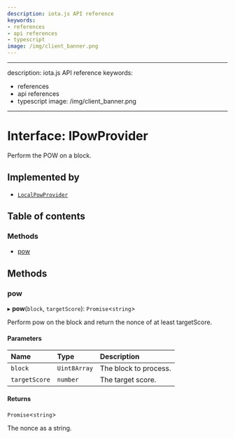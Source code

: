 ```yaml
---
description: iota.js API reference
keywords:
- references
- api references
- typescript
image: /img/client_banner.png
---
```

---
description: iota.js API reference
keywords:
- references
- api references
- typescript
image: /img/client_banner.png
---
# Interface: IPowProvider

Perform the POW on a block.

## Implemented by

- [`LocalPowProvider`](../classes/LocalPowProvider.md)

## Table of contents

### Methods

- [pow](IPowProvider.md#pow)

## Methods

### pow

▸ **pow**(`block`, `targetScore`): `Promise`<`string`\>

Perform pow on the block and return the nonce of at least targetScore.

#### Parameters

| Name | Type | Description |
| :------ | :------ | :------ |
| `block` | `Uint8Array` | The block to process. |
| `targetScore` | `number` | The target score. |

#### Returns

`Promise`<`string`\>

The nonce as a string.
